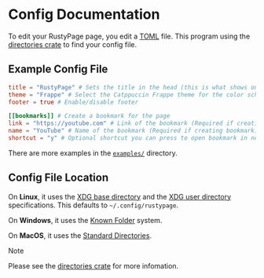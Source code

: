 # Config Documentation

To edit your RustyPage page, you edit a [TOML](https://toml.io/) file.
This program using the [directories crate](https://docs.rs/directories/latest/directories/) to find your config file.

## Example Config File

```toml
title = "RustyPage" # Sets the title in the head (this is what shows on the tab)
theme = "Frappe" # Select the Catppuccin Frappe theme for the color scheme
footer = true # Enable/disable footer

[[bookmarks]] # Create a bookmark for the page
link = "https://youtube.com" # Link of the bookmark (Required if creating a bookmark)
name = "YouTube" # Name of the bookmark (Required if creating bookmark)
shortcut = "y" # Optional shortcut you can press to open bookmark in new tab
```

There are more examples in the [`examples/`](./examples/) directory.

## Config File Location

On **Linux**, it uses the [XDG base directory](https://standards.freedesktop.org/basedir-spec/basedir-spec-latest.html) and the [XDG user directory](https://www.freedesktop.org/wiki/Software/xdg-user-dirs/) specifications.
This defaults to `~/.config/rustypage`.

On **Windows**, it uses the [Known Folder](https://learn.microsoft.com/en-us/previous-versions/windows/desktop/legacy/bb776911(v=vs.85)?redirectedfrom=MSDN) system.

On **MacOS**, it uses the [Standard Directories](https://developer.apple.com/library/content/documentation/FileManagement/Conceptual/FileSystemProgrammingGuide/FileSystemOverview/FileSystemOverview.html#//apple_ref/doc/uid/TP40010672-CH2-SW6).

> [!NOTE]
> Please see the [directories crate](https://docs.rs/directories/latest/directories/) for more infomation.
